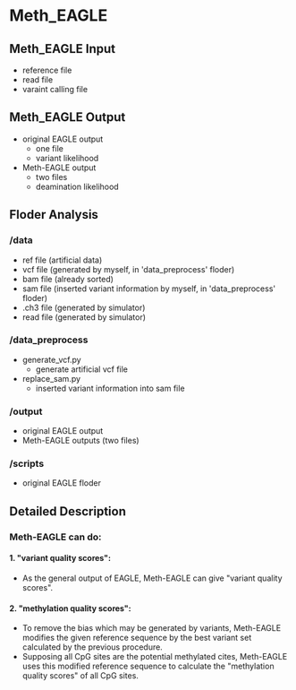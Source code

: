 # Meth_EAGLE
## Meth_EAGLE Input
* reference file
* read file
* varaint calling file
## Meth_EAGLE Output
* original EAGLE output
    * one file 
    * variant likelihood
* Meth-EAGLE output
    * two files
    * deamination likelihood
## Floder Analysis
### /data
  * ref file (artificial data)
  * vcf file (generated by myself, in 'data_preprocess' floder)
  * bam file (already sorted)
  * sam file (inserted variant information by myself, in 'data_preprocess' floder)
  * .ch3 file (generated by simulator)
  * read file (generated by simulator)
### /data_preprocess
  * generate_vcf.py
    * generate artificial vcf file
  * replace_sam.py
    * inserted variant information into sam file
### /output
  * original EAGLE output
  * Meth-EAGLE outputs (two files)
### /scripts
  * original EAGLE floder

## Detailed Description
### Meth-EAGLE can do:
#### 1. "variant quality scores":
* As the general output of EAGLE, Meth-EAGLE can give "variant quality scores".
#### 2. "methylation quality scores":
* To remove the bias which may be generated by variants, Meth-EAGLE modifies the given reference sequence by the best variant set calculated by the previous procedure.
* Supposing all CpG sites are the potential methylated cites, Meth-EAGLE uses this modified reference sequence to calculate the "methylation quality scores" of all CpG sites.
